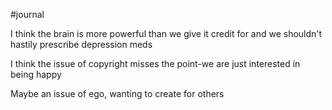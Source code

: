#journal 

I think the brain is more powerful than we give it credit for and we shouldn't hastily prescribe depression meds

I think the issue of copyright misses the point-we are just interested in being happy

Maybe an issue of ego, wanting to create for others 